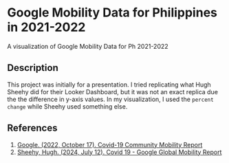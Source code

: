 # Google Mobility Data for Philippines in 2021-2022
A visualization of Google Mobility Data for Ph 2021-2022

## Description
This project was initially for a presentation. I tried replicating what Hugh Sheehy did for their Looker Dashboard, but it was not an exact replica due the the difference in y-axis values. In my visualization, I used the `percent change` while Sheehy used something else.

## References  
1. [Google. (2022, October 17). Covid-19 Community Mobility Report](https://www.google.com/covid19/mobility/)
2. [Sheehy, Hugh. (2024, July 12). Covid 19 - Google Global Mobility Report](https://lookerstudio.google.com/reporting/a529e043-e2b9-4e6f-86c6-ec99a5d7b9a4/page/yY2MB?s=ho2bve3abdM)  
